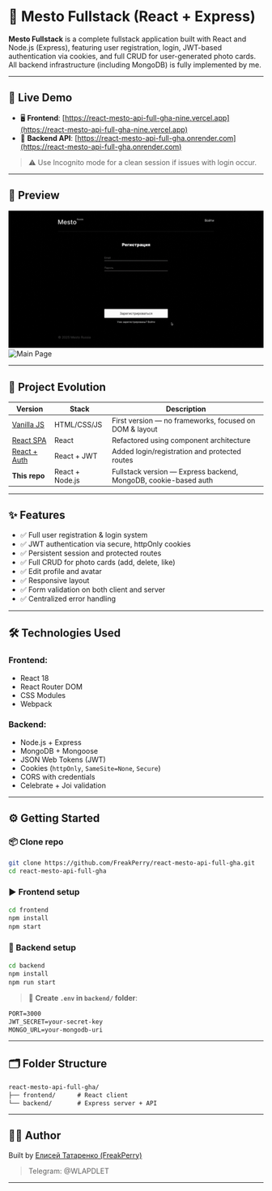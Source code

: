 # 🔐 Mesto Fullstack (React + Express)

**Mesto Fullstack** is a complete fullstack application built with React and Node.js (Express), featuring user registration, login, JWT-based authentication via cookies, and full CRUD for user-generated photo cards. All backend infrastructure (including MongoDB) is fully implemented by me.

---

## 🚀 Live Demo

- 🖥 **Frontend**: [https://react-mesto-api-full-gha-nine.vercel.app](https://react-mesto-api-full-gha-nine.vercel.app)
- 🔧 **Backend API**: [https://react-mesto-api-full-gha.onrender.com](https://react-mesto-api-full-gha.onrender.com)

> ⚠️ Use Incognito mode for a clean session if issues with login occur.

---

## 🎥 Preview

![Login Page](./frontend/src/images/screenshots/Screen%20Recording%202025-05-30%20at%2015.28.15.mov.gif) ![Main Page](./frontend/src/images/screenshots/Screen%20Recording%202025-05-30%20at%2000.08.11.mov.gif)

---

## 🧠 Project Evolution

| Version                                                        | Stack           | Description                                                     |
| -------------------------------------------------------------- | --------------- | --------------------------------------------------------------- |
| [Vanilla JS](https://github.com/FreakPerry/mesto)              | HTML/CSS/JS     | First version — no frameworks, focused on DOM & layout          |
| [React SPA](https://github.com/FreakPerry/mesto-react)         | React           | Refactored using component architecture                         |
| [React + Auth](https://github.com/FreakPerry/react-mesto-auth) | React + JWT     | Added login/registration and protected routes                   |
| **This repo**                                                  | React + Node.js | Fullstack version — Express backend, MongoDB, cookie-based auth |

---

## ✨ Features

- ✅ Full user registration & login system
- ✅ JWT authentication via secure, httpOnly cookies
- ✅ Persistent session and protected routes
- ✅ Full CRUD for photo cards (add, delete, like)
- ✅ Edit profile and avatar
- ✅ Responsive layout
- ✅ Form validation on both client and server
- ✅ Centralized error handling

---

## 🛠 Technologies Used

### Frontend:

- React 18
- React Router DOM
- CSS Modules
- Webpack

### Backend:

- Node.js + Express
- MongoDB + Mongoose
- JSON Web Tokens (JWT)
- Cookies (`httpOnly`, `SameSite=None`, `Secure`)
- CORS with credentials
- Celebrate + Joi validation

---

## ⚙️ Getting Started

### 📦 Clone repo

```bash
git clone https://github.com/FreakPerry/react-mesto-api-full-gha.git
cd react-mesto-api-full-gha
```

### ▶️ Frontend setup

```bash
cd frontend
npm install
npm start
```

### 🔧 Backend setup

```bash
cd backend
npm install
npm run start
```

> 📝 **Create `.env` in `backend/` folder**:

```env
PORT=3000
JWT_SECRET=your-secret-key
MONGO_URL=your-mongodb-uri
```

---

## 🗂 Folder Structure

```
react-mesto-api-full-gha/
├── frontend/      # React client
└── backend/       # Express server + API
```

---

## 🧑‍💻 Author

Built by [Елисей Татаренко (FreakPerry)](https://github.com/FreakPerry)

> Telegram: @WLAPDLET

---
